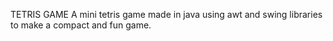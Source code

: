 TETRIS GAME
A mini tetris game made in java using awt and swing libraries to make a compact and fun game.
